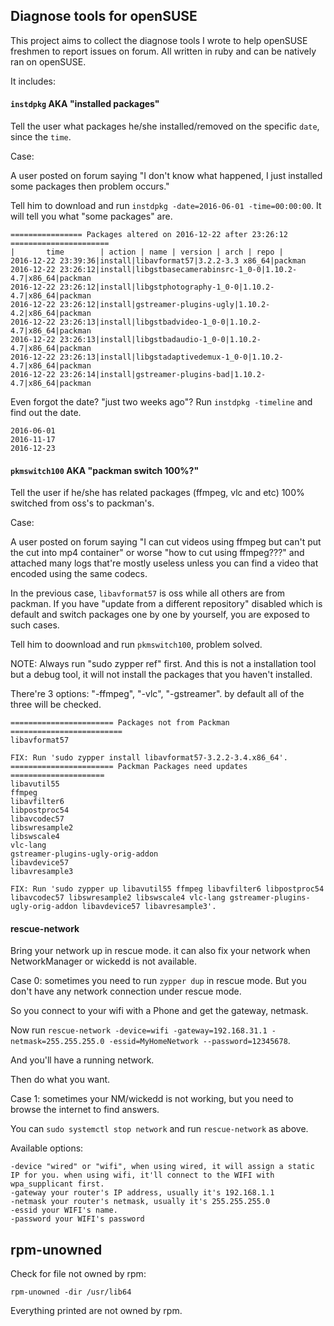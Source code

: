 ## Diagnose tools for openSUSE ##

This project aims to collect the diagnose tools I wrote to help openSUSE freshmen to report issues on forum.
All written in ruby and can be natively ran on openSUSE.

It includes:

#### `instdpkg` AKA "installed packages" ####

Tell the user what packages he/she installed/removed on the specific `date`, since the `time`.

Case: 

A user posted on forum saying "I don't know what happened, I just installed some packages then problem occurs."

Tell him to download and run `instdpkg -date=2016-06-01 -time=00:00:00`. It will tell you what "some packages" are.

	================ Packages altered on 2016-12-22 after 23:26:12 ======================
	|       time        | action | name | version | arch | repo |
	2016-12-22 23:39:36|install|libavformat57|3.2.2-3.3 x86_64|packman
	2016-12-22 23:26:12|install|libgstbasecamerabinsrc-1_0-0|1.10.2-4.7|x86_64|packman
	2016-12-22 23:26:12|install|libgstphotography-1_0-0|1.10.2-4.7|x86_64|packman
	2016-12-22 23:26:12|install|gstreamer-plugins-ugly|1.10.2-4.2|x86_64|packman
	2016-12-22 23:26:13|install|libgstbadvideo-1_0-0|1.10.2-4.7|x86_64|packman
	2016-12-22 23:26:13|install|libgstbadaudio-1_0-0|1.10.2-4.7|x86_64|packman
	2016-12-22 23:26:13|install|libgstadaptivedemux-1_0-0|1.10.2-4.7|x86_64|packman
	2016-12-22 23:26:14|install|gstreamer-plugins-bad|1.10.2-4.7|x86_64|packman

Even forgot the date? "just two weeks ago"? Run `instdpkg -timeline` and find out the date.

	2016-06-01
	2016-11-17
	2016-12-23

#### `pkmswitch100` AKA "packman switch 100%?"

Tell the user if he/she has related packages (ffmpeg, vlc and etc) 100% switched from oss's to packman's.

Case:

A user posted on forum saying "I can cut videos using ffmpeg but can't put the cut into mp4 container"
or worse "how to cut using ffmpeg???" and attached many logs that're mostly useless unless you can find
a video that encoded using the same codecs.

In the previous case, `libavformat57` is oss while all others are from packman. If you have "update
from a different repository" disabled which is default and switch packages one by one by yourself, you
are exposed to such cases.

Tell him to doownload and run `pkmswitch100`, problem solved.

NOTE: Always run "sudo zypper ref" first. And this is not a installation tool but a debug tool, 
it will not install the packages that you haven't installed.

There're 3 options: "-ffmpeg", "-vlc", "-gstreamer". by default all of the three will be checked.

	======================= Packages not from Packman =========================
	libavformat57

	FIX: Run 'sudo zypper install libavformat57-3.2.2-3.4.x86_64'.
	======================= Packman Packages need updates =====================
	libavutil55
	ffmpeg
	libavfilter6
	libpostproc54
	libavcodec57
	libswresample2
	libswscale4
	vlc-lang
	gstreamer-plugins-ugly-orig-addon
	libavdevice57
	libavresample3

	FIX: Run 'sudo zypper up libavutil55 ffmpeg libavfilter6 libpostproc54 libavcodec57 libswresample2 libswscale4 vlc-lang gstreamer-plugins-ugly-orig-addon libavdevice57 libavresample3'.

#### rescue-network

Bring your network up in rescue mode. it can also fix your network when NetworkManager or wickedd is not available.

Case 0: sometimes you need to run `zypper dup` in rescue mode. But you don't have any network connection under rescue mode.

So you connect to your wifi with a Phone and get the gateway, netmask.

Now run `rescue-network -device=wifi -gateway=192.168.31.1 -netmask=255.255.255.0 -essid=MyHomeNetwork --password=12345678`.

And you'll have a running network.

Then do what you want.

Case 1: sometimes your NM/wickedd is not working, but you need to browse the internet to find answers.

You can `sudo systemctl stop network` and run `rescue-network` as above.

Available options:

    -device "wired" or "wifi", when using wired, it will assign a static IP for you. when using wifi, it'll connect to the WIFI with wpa_supplicant first.
    -gateway your router's IP address, usually it's 192.168.1.1
    -netmask your router's netmask, usually it's 255.255.255.0
    -essid your WIFI's name.
    -password your WIFI's password

## rpm-unowned

Check for file not owned by rpm:

    rpm-unowned -dir /usr/lib64

Everything printed are not owned by rpm.
